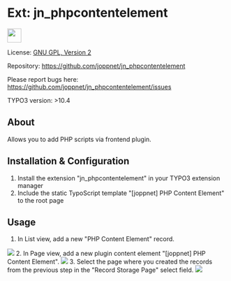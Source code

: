 # Ext: jn_phpcontentelement

<img src="https://www.joppnet.de/typo3conf/ext/jn_phpcontentelement/ext_icon.png" width="32" height="32" />

License: [GNU GPL, Version 2](https://www.gnu.org/licenses/gpl-2.0.html)

Repository: https://github.com/joppnet/jn_phpcontentelement

Please report bugs here: https://github.com/joppnet/jn_phpcontentelement/issues

TYPO3 version: >10.4

## About
Allows you to add PHP scripts via frontend plugin.

## Installation & Configuration

1. Install the extension "jn_phpcontentelement" in your TYPO3 extension manager
2. Include the static TypoScript template "[joppnet] PHP Content Element" to the root page
     
## Usage

1. In List view, add a new "PHP Content Element" record.
<img src="https://www.joppnet.de/typo3conf/ext/jn_phpcontentelement/Resources/Public/Manual/manual-record.png" />
2. In Page view, add a new plugin content element "[joppnet] PHP Content Element".
<img src="https://www.joppnet.de/typo3conf/ext/jn_phpcontentelement/Resources/Public/Manual/manual-ce.png" />
3. Select the page where you created the records from the previous step in the "Record Storage Page" select field.
<img src="https://www.joppnet.de/typo3conf/ext/jn_phpcontentelement/Resources/Public/Manual/manual-record-storage.png" />
